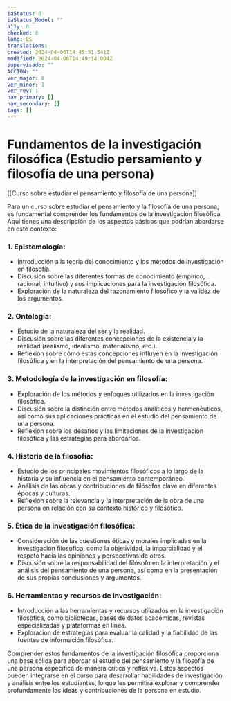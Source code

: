```yaml
---
iaStatus: 0
iaStatus_Model: ""
a11y: 0
checked: 0
lang: ES
translations: 
created: 2024-04-06T14:45:51.541Z
modified: 2024-04-06T14:49:14.004Z
supervisado: ""
ACCION: ""
ver_major: 0
ver_minor: 1
ver_rev: 1
nav_primary: []
nav_secondary: []
tags: []
---
```

# Fundamentos de la investigación filosófica (Estudio persamiento y filosofía de una persona)

[[Curso sobre estudiar el pensamiento y filosofía de una persona]]

Para un curso sobre estudiar el pensamiento y la filosofía de una persona, es fundamental comprender los fundamentos de la investigación filosófica. Aquí tienes una descripción de los aspectos básicos que podrían abordarse en este contexto:

### 1. **Epistemología:**
   - Introducción a la teoría del conocimiento y los métodos de investigación en filosofía.
   - Discusión sobre las diferentes formas de conocimiento (empírico, racional, intuitivo) y sus implicaciones para la investigación filosófica.
   - Exploración de la naturaleza del razonamiento filosófico y la validez de los argumentos.

### 2. **Ontología:**
   - Estudio de la naturaleza del ser y la realidad.
   - Discusión sobre las diferentes concepciones de la existencia y la realidad (realismo, idealismo, materialismo, etc.).
   - Reflexión sobre cómo estas concepciones influyen en la investigación filosófica y en la interpretación del pensamiento de una persona.

### 3. **Metodología de la investigación en filosofía:**
   - Exploración de los métodos y enfoques utilizados en la investigación filosófica.
   - Discusión sobre la distinción entre métodos analíticos y hermenéuticos, así como sus aplicaciones prácticas en el estudio del pensamiento de una persona.
   - Reflexión sobre los desafíos y las limitaciones de la investigación filosófica y las estrategias para abordarlos.

### 4. **Historia de la filosofía:**
   - Estudio de los principales movimientos filosóficos a lo largo de la historia y su influencia en el pensamiento contemporáneo.
   - Análisis de las obras y contribuciones de filósofos clave en diferentes épocas y culturas.
   - Reflexión sobre la relevancia y la interpretación de la obra de una persona en relación con su contexto histórico y filosófico.

### 5. **Ética de la investigación filosófica:**
   - Consideración de las cuestiones éticas y morales implicadas en la investigación filosófica, como la objetividad, la imparcialidad y el respeto hacia las opiniones y perspectivas de otros.
   - Discusión sobre la responsabilidad del filósofo en la interpretación y el análisis del pensamiento de una persona, así como en la presentación de sus propias conclusiones y argumentos.

### 6. **Herramientas y recursos de investigación:**
   - Introducción a las herramientas y recursos utilizados en la investigación filosófica, como bibliotecas, bases de datos académicas, revistas especializadas y plataformas en línea.
   - Exploración de estrategias para evaluar la calidad y la fiabilidad de las fuentes de información filosófica.

Comprender estos fundamentos de la investigación filosófica proporciona una base sólida para abordar el estudio del pensamiento y la filosofía de una persona específica de manera crítica y reflexiva. Estos aspectos pueden integrarse en el curso para desarrollar habilidades de investigación y análisis entre los estudiantes, lo que les permitirá explorar y comprender profundamente las ideas y contribuciones de la persona en estudio.